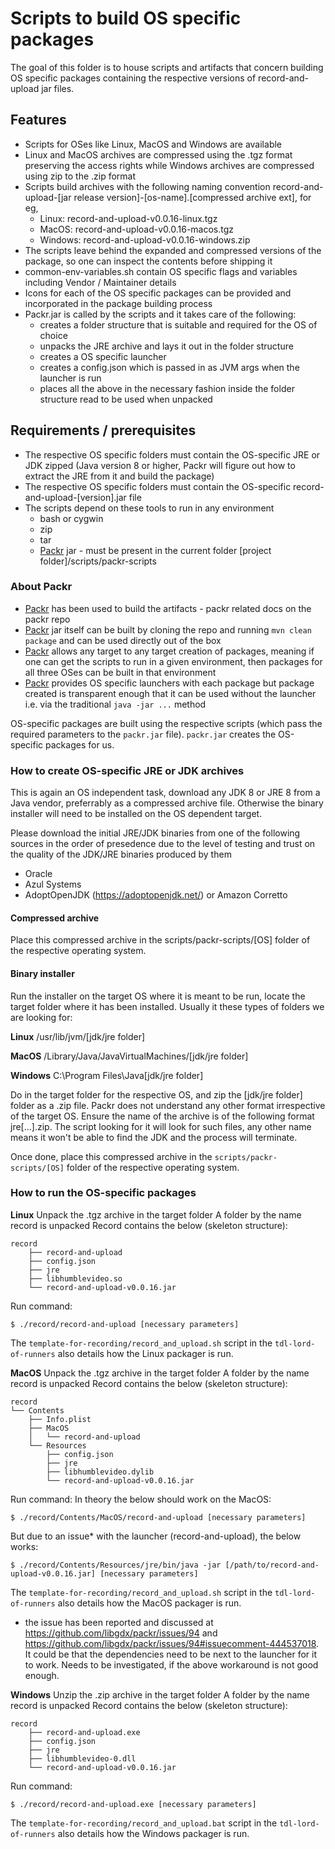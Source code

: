 # Scripts to build OS specific packages

The goal of this folder is to house scripts and artifacts that concern building OS specific packages containing the respective versions of record-and-upload jar files.

## Features

- Scripts for OSes like Linux, MacOS and Windows are available
- Linux and MacOS archives are compressed using the .tgz format preserving the access rights while Windows archives are compressed using zip to the .zip format
- Scripts build archives with the following naming convention record-and-upload-[jar release version]-[os-name].[compressed archive ext], for eg,
   - Linux: record-and-upload-v0.0.16-linux.tgz
   - MacOS: record-and-upload-v0.0.16-macos.tgz
   - Windows: record-and-upload-v0.0.16-windows.zip
- The scripts leave behind the expanded and compressed versions of the package, so one can inspect the contents before shipping it
- common-env-variables.sh contain OS specific flags and variables including Vendor / Maintainer details
- Icons for each of the OS specific packages can be provided and incorporated in the package building process
- Packr.jar is called by the scripts and it takes care of the following:
  - creates a folder structure that is suitable and required for the OS of choice
  - unpacks the JRE archive and lays it out in the folder structure
  - creates a OS specific launcher
  - creates a config.json which is passed in as JVM args when the launcher is run
  - places all the above in the necessary fashion inside the folder structure read to be used when unpacked

## Requirements / prerequisites

- The respective OS specific folders must contain the OS-specific JRE or JDK zipped (Java version 8 or higher, Packr will figure out how to extract the JRE from it and build the package)
- The respective OS specific folders must contain the OS-specific record-and-upload-[version].jar file 
- The scripts depend on these tools to run in any environment
  - bash or cygwin
  - zip
  - tar
  - [Packr](https://github.com/libgdx/packr) jar - must be present in the current folder [project folder]/scripts/packr-scripts

### About Packr

- [Packr](https://github.com/libgdx/packr) has been used to build the artifacts - packr related docs on the packr repo
- [Packr](https://github.com/libgdx/packr) jar itself can be built by cloning the repo and running `mvn clean package` and can be used directly out of the box
- [Packr](https://github.com/libgdx/packr) allows any target to any target creation of packages, meaning if one can get the scripts to run in a given environment, then packages for all three OSes can be built in that environment 
- [Packr](https://github.com/libgdx/packr) provides OS specific launchers with each package but package created is transparent enough that it can be used without the launcher i.e. via the traditional `java -jar ...` method

OS-specific packages are built using the respective scripts (which pass the required parameters to the `packr.jar` file). `packr.jar` creates the OS-specific packages for us.

### How to create OS-specific JRE or JDK archives

This is again an OS independent task, download any JDK 8 or JRE 8 from a Java vendor, preferrably as a compressed archive file. Otherwise the binary installer will need to be installed on the OS dependent target.

Please download the initial JRE/JDK binaries from one of the following sources in the order of presedence due to the level of testing and trust on the quality of the JDK/JRE binaries produced by them

- Oracle
- Azul Systems
- AdoptOpenJDK (https://adoptopenjdk.net/) or Amazon Corretto

#### Compressed archive
Place this compressed archive in the scripts/packr-scripts/[OS] folder of the respective operating system.

#### Binary installer
Run the installer on the target OS where it is meant to be run, locate the target folder where it has been installed. Usually it these types of folders we are looking for:

**Linux**
/usr/lib/jvm/[jdk/jre folder]

**MacOS**
/Library/Java/JavaVirtualMachines/[jdk/jre folder]

**Windows**
C:\Program Files\Java\[jdk/jre folder]

Do in the target folder for the respective OS, and zip the [jdk/jre folder] folder as a .zip file. Packr does not understand any other format irrespective of the target OS. Ensure the name of the archive is of the following format jre[...].zip. The script looking for it will look for such files, any other name means it won't be able to find the JDK and the process will terminate.

Once done, place this compressed archive in the `scripts/packr-scripts/[OS]` folder of the respective operating system.

### How to run the OS-specific packages

**Linux**
Unpack the .tgz archive in the target folder
A folder by the name record is unpacked
Record contains the below (skeleton structure):

```
record
    ├── record-and-upload
    ├── config.json
    ├── jre
    ├── libhumblevideo.so
    └── record-and-upload-v0.0.16.jar
```

Run command:

```
$ ./record/record-and-upload [necessary parameters]
```

The `template-for-recording/record_and_upload.sh` script in the `tdl-lord-of-runners` also details how the Linux packager is run.

**MacOS**
Unpack the .tgz archive in the target folder
A folder by the name record is unpacked
Record contains the below (skeleton structure):

```
record
└── Contents
    ├── Info.plist
    ├── MacOS
    │   └── record-and-upload
    └── Resources
        ├── config.json
        ├── jre
        ├── libhumblevideo.dylib
        └── record-and-upload-v0.0.16.jar
```

Run command:
In theory the below should work on the MacOS:

```
$ ./record/Contents/MacOS/record-and-upload [necessary parameters]
```

But due to an issue* with the launcher (record-and-upload), the below works:

```
$ ./record/Contents/Resources/jre/bin/java -jar [/path/to/record-and-upload-v0.0.16.jar] [necessary parameters]
```

The `template-for-recording/record_and_upload.sh` script in the `tdl-lord-of-runners` also details how the MacOS packager is run.


* the issue has been reported and discussed at https://github.com/libgdx/packr/issues/94 and https://github.com/libgdx/packr/issues/94#issuecomment-444537018. It could be that the dependencies need to be next to the launcher for it to work. Needs to be investigated, if the above workaround is not good enough.

**Windows**
Unzip the .zip archive in the target folder
A folder by the name record is unpacked
Record contains the below (skeleton structure):

```
record
    ├── record-and-upload.exe
    ├── config.json
    ├── jre
    ├── libhumblevideo-0.dll
    └── record-and-upload-v0.0.16.jar
```

Run command:

```
$ ./record/record-and-upload.exe [necessary parameters]
```

The `template-for-recording/record_and_upload.bat` script in the `tdl-lord-of-runners` also details how the Windows packager is run.

